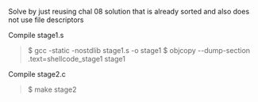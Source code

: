 Solve by just reusing chal 08 solution that is already sorted and also does not use file descriptors


Compile stage1.s


> $ gcc -static -nostdlib stage1.s -o stage1
> $ objcopy --dump-section .text=shellcode_stage1 stage1

Compile stage2.c

> $ make stage2
